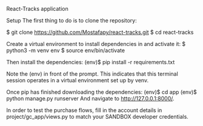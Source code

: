 React-Tracks application

Setup
The first thing to do is to clone the repository:

$ git clone https://github.com/Mostafapy/react-tracks.git
$ cd react-tracks

Create a virtual environment to install dependencies in and activate it:
$ python3 -m venv env
$ source env/bin/activate

Then install the dependencies:
(env)$ pip install -r requirements.txt

Note the (env) in front of the prompt. This indicates that this terminal session operates in a virtual environment set up by venv.

Once pip has finished downloading the dependencies:
(env)$ cd app
(env)$ python manage.py runserver
And navigate to http://127.0.0.1:8000/.

In order to test the purchase flows, fill in the account details in project/gc_app/views.py to match your SANDBOX developer credentials.